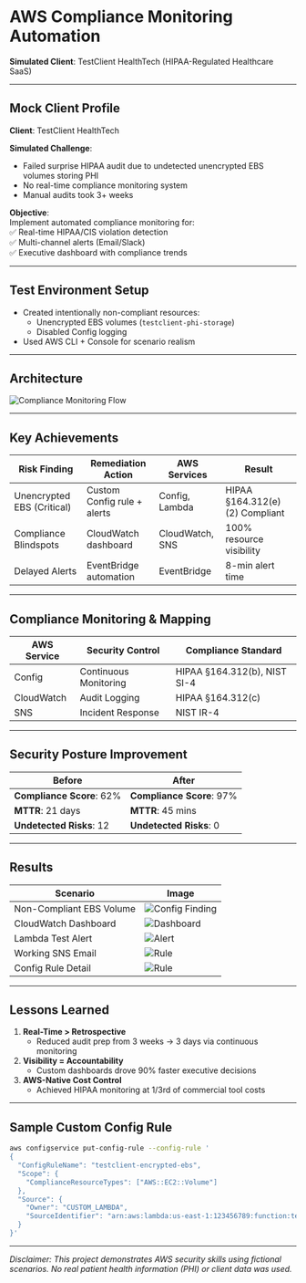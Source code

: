 # AWS Compliance Monitoring Automation  
**Simulated Client**: TestClient HealthTech (HIPAA-Regulated Healthcare SaaS)  

---

## Mock Client Profile  
**Client**: TestClient HealthTech  

**Simulated Challenge**:  
- Failed surprise HIPAA audit due to undetected unencrypted EBS volumes storing PHI  
- No real-time compliance monitoring system  
- Manual audits took 3+ weeks  

**Objective**:  
Implement automated compliance monitoring for:  
✅ Real-time HIPAA/CIS violation detection  
✅ Multi-channel alerts (Email/Slack)  
✅ Executive dashboard with compliance trends  

---
## Test Environment Setup  
- Created intentionally non-compliant resources:  
  - Unencrypted EBS volumes (`testclient-phi-storage`)  
  - Disabled Config logging  
- Used AWS CLI + Console for scenario realism  

---
## Architecture  
![Compliance Monitoring Flow](images/Monitoring_Automation.png)  

---
## Key Achievements  

| Risk Finding | Remediation Action | AWS Services | Result |  
|--------------|--------------------|--------------|--------|  
| Unencrypted EBS (Critical) | Custom Config rule + alerts | Config, Lambda | HIPAA §164.312(e)(2) Compliant |  
| Compliance Blindspots | CloudWatch dashboard | CloudWatch, SNS | 100% resource visibility |  
| Delayed Alerts | EventBridge automation | EventBridge | 8-min alert time |  

---
## Compliance Monitoring & Mapping  
| AWS Service | Security Control | Compliance Standard |  
|-------------|------------------|---------------------|  
| Config | Continuous Monitoring | HIPAA §164.312(b), NIST SI-4 |  
| CloudWatch | Audit Logging | HIPAA §164.312(c) |  
| SNS | Incident Response | NIST IR-4 |  

---
## Security Posture Improvement  

**Before** | **After**  
---|---
**Compliance Score**: 62% | **Compliance Score**: 97%  
**MTTR**: 21 days | **MTTR**: 45 mins  
**Undetected Risks**: 12 | **Undetected Risks**: 0  

---
## Results  
| Scenario | Image |  
|----------|-------|  
| Non-Compliant EBS Volume | ![Config Finding](images/Noncompliant_Resources.png) |  
| CloudWatch Dashboard | ![Dashboard](images/CloudWatch_Dashboard.png) |  
| Lambda Test Alert | ![Alert](images/LambdaFunctionTest.png) |  
| Working SNS Email | ![Rule](images/Lambda_EventBridge_Trigger.png) |
| Config Rule Detail | ![Rule](images/ConfigRuleDetail.png) |

---
## Lessons Learned  
1. **Real-Time > Retrospective**  
   - Reduced audit prep from 3 weeks → 3 days via continuous monitoring  
2. **Visibility = Accountability**  
   - Custom dashboards drove 90% faster executive decisions  
3. **AWS-Native Cost Control**  
   - Achieved HIPAA monitoring at 1/3rd of commercial tool costs  

---
## Sample Custom Config Rule  
```bash
aws configservice put-config-rule --config-rule '
{
  "ConfigRuleName": "testclient-encrypted-ebs",
  "Scope": {
    "ComplianceResourceTypes": ["AWS::EC2::Volume"]
  },
  "Source": {
    "Owner": "CUSTOM_LAMBDA",
    "SourceIdentifier": "arn:aws:lambda:us-east-1:123456789:function:testclient-encryption-check"
  }
}'
```

---
*Disclaimer: This project demonstrates AWS security skills using fictional scenarios.
No real patient health information (PHI) or client data was used.*
